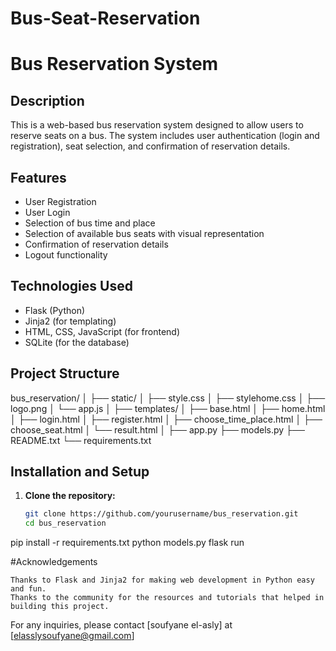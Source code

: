 # Bus-Seat-Reservation

# Bus Reservation System

## Description
This is a web-based bus reservation system designed to allow users to reserve seats on a bus. The system includes user authentication (login and registration), seat selection, and confirmation of reservation details.

## Features
- User Registration
- User Login
- Selection of bus time and place
- Selection of available bus seats with visual representation
- Confirmation of reservation details
- Logout functionality

## Technologies Used
- Flask (Python)
- Jinja2 (for templating)
- HTML, CSS, JavaScript (for frontend)
- SQLite (for the database)

## Project Structure
bus_reservation/
│
├── static/
│ ├── style.css
│ ├── stylehome.css
│ ├── logo.png
│ └── app.js
│
├── templates/
│ ├── base.html
│ ├── home.html
│ ├── login.html
│ ├── register.html
│ ├── choose_time_place.html
│ ├── choose_seat.html
│ └── result.html
│
├── app.py
├── models.py
├── README.txt
└── requirements.txt

## Installation and Setup
1. **Clone the repository:**
   ```bash
   git clone https://github.com/yourusername/bus_reservation.git
   cd bus_reservation

pip install -r requirements.txt
python models.py
flask run

#Acknowledgements

    Thanks to Flask and Jinja2 for making web development in Python easy and fun.
    Thanks to the community for the resources and tutorials that helped in building this project.

For any inquiries, please contact [soufyane el-asly] at [elasslysoufyane@gmail.com]

